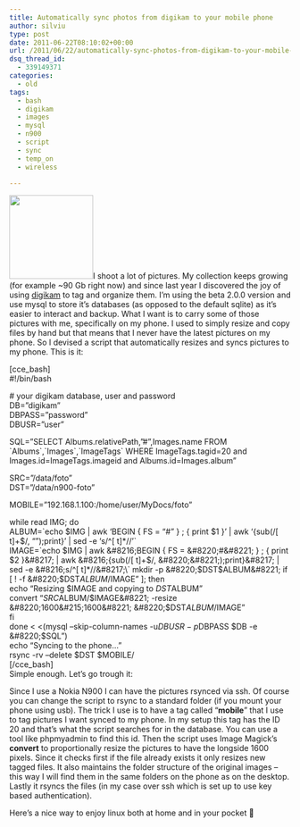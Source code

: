 ```yaml
---
title: Automatically sync photos from digikam to your mobile phone
author: silviu
type: post
date: 2011-06-22T08:10:02+00:00
url: /2011/06/22/automatically-sync-photos-from-digikam-to-your-mobile-phone/
dsq_thread_id:
  - 339149371
categories:
  - old
tags:
  - bash
  - digikam
  - images
  - mysql
  - n900
  - script
  - sync
  - temp_on
  - wireless

---
```

<img decoding="async" loading="lazy" class="alignleft size-thumbnail wp-image-1513" title="digikam_logo" src="http://blog.silviuvulcan.ro/wp-content/uploads/sites/2/2011/06/digikam_logo-150x150.png" alt="" width="150" height="150" />I shoot a lot of pictures. My collection keeps growing (for example ~90 Gb right now) and since last year I discovered the joy of using <a href="http://www.digikam.org/" target="_blank" rel="noopener">digikam</a> to tag and organize them. I&#8217;m using the beta 2.0.0 version and use mysql to store it&#8217;s databases (as opposed to the default sqlite) as it&#8217;s easier to interact and backup. What I want is to carry some of those pictures with me, specifically on my phone. I used to simply resize and copy files by hand but that means that I never have the latest pictures on my phone. So I devised a script that automatically resizes and syncs pictures to my phone. This is it:

[cce_bash]  
#!/bin/bash

\# your digikam database, user and password  
DB=&#8221;digikam&#8221;  
DBPASS=&#8221;password&#8221;  
DBUSR=&#8221;user&#8221;

SQL=&#8221;SELECT Albums.relativePath,&#8221;#&#8221;,Images.name FROM \`Albums\`,\`Images\`,\`ImageTags\` WHERE ImageTags.tagid=20 and Images.id=ImageTags.imageid and Albums.id=Images.album&#8221;

SRC=&#8221;/data/foto&#8221;  
DST=&#8221;/data/n900-foto&#8221;

MOBILE=&#8221;192.168.1.100:/home/user/MyDocs/foto&#8221;

while read IMG; do  
ALBUM=\`echo $IMG | awk &#8216;BEGIN { FS = &#8220;#&#8221; } ; { print $1 }&#8217; | awk &#8216;{sub(/[ t]+$/, &#8220;&#8221;);print}&#8217; | sed -e &#8216;s/^[ t]*//&#8217;\`  
IMAGE=\`echo $IMG | awk &#8216;BEGIN { FS = &#8220;#&#8221; } ; { print $2 }&#8217; | awk &#8216;{sub(/[ t]+$/, &#8220;&#8221;);print}&#8217; | sed -e &#8216;s/^[ t]*//&#8217;\`  
mkdir -p &#8220;$DST$ALBUM&#8221;  
if [ ! -f &#8220;$DST$ALBUM/$IMAGE&#8221; ]; then  
echo &#8220;Resizing $IMAGE and copying to $DST$ALBUM&#8221;  
convert &#8220;$SRC$ALBUM/$IMAGE&#8221; -resize &#8220;1600&#215;1600&#8221; &#8220;$DST$ALBUM/$IMAGE&#8221;  
fi  
done < <(mysql &#8211;skip-column-names -u$DBUSR -p$DBPASS $DB -e &#8220;$SQL&#8221;)  
echo &#8220;Syncing to the phone&#8230;&#8221;  
rsync -rv &#8211;delete $DST $MOBILE/  
[/cce_bash]  
Simple enough. Let&#8217;s go trough it:

Since I use a Nokia N900 I can have the pictures rsynced via ssh. Of course you can change the script to rsync to a standard folder (if you mount your phone using usb). The trick I use is to have a tag called &#8220;**mobile**&#8221; that I use to tag pictures I want synced to my phone. In my setup this tag has the ID 20 and that&#8217;s what the script searches for in the database. You can use a tool like phpmyadmin to find this id. Then the script uses Image Magick&#8217;s **convert** to proportionally resize the pictures to have the longside 1600 pixels. Since it checks first if the file already exists it only resizes new tagged files. It also maintains the folder structure of the original images &#8211; this way I will find them in the same folders on the phone as on the desktop. Lastly it rsyncs the files (in my case over ssh which is set up to use key based authentication).

Here&#8217;s a nice way to enjoy linux both at home and in your pocket 🙂